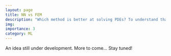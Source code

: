 ```yaml
---
layout: page
title: NN vs FEM
description: "Which method is better at solving PDEs? To understand that, We need a deep dive into representation theory."
img: 
importance: 3
category: ML
---
```


An idea still under development. More to come... Stay tuned!